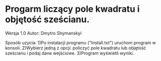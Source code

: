 # Progarm liczący pole kwadratu i objętość sześcianu.
Wersja 1.0
Autor: Dmytro Shymanskyi

Sposób uzycia:
1)Po instalacji programu ("Install.txt") uruchom program w konsoli.
2)Wybierz jedną z opcji: policzyć pole kwadratu lub objętość sześcianu i podaj dane wejściowe.
3)Program wyświetli wyniki. 
